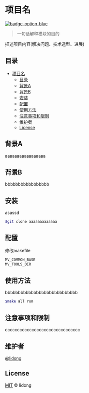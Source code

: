 # 项目名
[![badge-option-blue](https://img.shields.io/badge/badge-option-blue.svg)]()

> 一句话解释模块的目的

描述项目内容(解决问题、技术选型、进展)

## 目录

- [项目名](#项目名)
  - [目录](#目录)
  - [背景A](#背景a)
  - [背景B](#背景b)
  - [安装](#安装)
  - [配置](#配置)
  - [使用方法](#使用方法)
  - [注意事项和限制](#注意事项和限制)
  - [维护者](#维护者)
  - [License](#license)

## 背景A

aaaaaaaaaaaaaaaaa

## 背景B

bbbbbbbbbbbbbbbbb

## 安装

asassd

```sh
$git clone aaaaaaaaaaaaa
```

## 配置

修改makefile

```Makefile
MV_COMMON_BASE
MV_TOOLS_DIR
```

## 使用方法

bbbbbbbbbbbbbbbbbbbbbbbbbbbb

```sh
$make all run
```

## 注意事项和限制

ccccccccccccccccccccccccccccccc

## 维护者

[@lidong](<dong.li@senscape.com.cn>)

## License

[MIT](LICENSE) © lidong